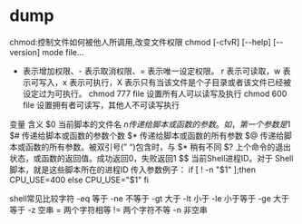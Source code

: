 # dump

chmod:控制文件如何被他人所调用,改变文件权限
chmod [-cfvR] [--help] [--version] mode file...
+ 表示增加权限、- 表示取消权限、= 表示唯一设定权限。
r 表示可读取，w 表示可写入，x 表示可执行，X 表示只有当该文件是个子目录或者该文件已经被设定过为可执行。
chmod 777 file  设置所有人可以读写及执行
chmod 600 file  设置拥有者可读写，其他人不可读写执行


变量	含义
$0		当前脚本的文件名
$n	传递给脚本或函数的参数。如，第一个参数是$1
$#	传递给脚本或函数的参数个数
$*	传递给脚本或函数的所有参数
$@	传递给脚本或函数的所有参数。被双引号(” “)包含时，与 $* 稍有不同
$?	上个命令的退出状态，或函数的返回值。成功返回0，失败返回1
$$	当前Shell进程ID。对于 Shell 脚本，就是这些脚本所在的进程ID
传入参数例子：
if [ ! -n "$1" ];then
       CPU_USE=400
else
     CPU_USE="$1"
    fi


shell常见比较字符
-eq   等于				-ne    不等于					-gt    大于
-lt    小于				-le    小于等于				-ge   大于等于
-z    空串				=    两个字符相等				!=    两个字符不等
-n    非空串

	
	
	
	
	
	